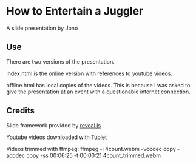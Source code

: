 # How to Entertain a Juggler

A slide presentation by Jono

## Use

There are two versions of the presentation.

index.html is the online version with references to youtube videos.

offline.html has local copies of the videos. This is because I was asked to give the presentation at an event with a questionable internet connection.

## Credits

Slide framework provided by [reveal.js](http://lab.hakim.se/reveal-js/)

Youtube videos downloaded with [Tublet](http://www.saigonist.com/content/simple-download-youtube-html5)

Videos trimmed with ffmpeg:
    ffmpeg -i 4count.webm -vcodec copy -acodec copy -ss 00:06:25 -t 00:00:21 4count_trimmed.webm

